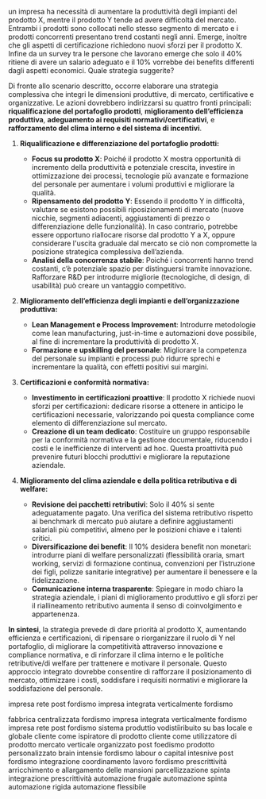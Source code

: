 un impresa ha necessità di aumentare la produttività degli impianti del prodotto X, mentre il prodotto Y tende ad avere difficoltà del mercato. Entrambi i prodotti sono collocati nello stesso segmento di mercato e i prodotti concorrenti presentano trend costanti negli anni. Emerge, inoltre che gli aspetti di certificazione richiedono nuovi sforzi per il prodotto X. Infine da un survey tra le persone che lavorano emerge che solo il 40% ritiene di avere un salario adeguato e il 10% vorrebbe dei benefits differenti dagli aspetti economici. Quale strategia suggerite?


Di fronte allo scenario descritto, occorre elaborare una strategia complessiva che integri le dimensioni produttive, di mercato, certificative e organizzative. Le azioni dovrebbero indirizzarsi su quattro fronti principali: **riqualificazione del portafoglio prodotti**, **miglioramento dell’efficienza produttiva**, **adeguamento ai requisiti normativi/certificativi**, e **rafforzamento del clima interno e del sistema di incentivi**.

1. **Riqualificazione e differenziazione del portafoglio prodotti:**
    
    - **Focus su prodotto X**: Poiché il prodotto X mostra opportunità di incremento della produttività e potenziale crescita, investire in ottimizzazione dei processi, tecnologie più avanzate e formazione del personale per aumentare i volumi produttivi e migliorare la qualità.
    - **Ripensamento del prodotto Y**: Essendo il prodotto Y in difficoltà, valutare se esistono possibili riposizionamenti di mercato (nuove nicchie, segmenti adiacenti, aggiustamenti di prezzo o differenziazione delle funzionalità). In caso contrario, potrebbe essere opportuno riallocare risorse dal prodotto Y a X, oppure considerare l'uscita graduale dal mercato se ciò non compromette la posizione strategica complessiva dell’azienda.
    - **Analisi della concorrenza stabile**: Poiché i concorrenti hanno trend costanti, c’è potenziale spazio per distinguersi tramite innovazione. Rafforzare R&D per introdurre migliorie (tecnologiche, di design, di usabilità) può creare un vantaggio competitivo.
2. **Miglioramento dell’efficienza degli impianti e dell’organizzazione produttiva:**
    
    - **Lean Management e Process Improvement**: Introdurre metodologie come lean manufacturing, just-in-time e automazioni dove possibile, al fine di incrementare la produttività di prodotto X.
    - **Formazione e upskilling del personale**: Migliorare la competenza del personale su impianti e processi può ridurre sprechi e incrementare la qualità, con effetti positivi sui margini.
3. **Certificazioni e conformità normativa:**
    
    - **Investimento in certificazioni proattive**: Il prodotto X richiede nuovi sforzi per certificazioni: dedicare risorse a ottenere in anticipo le certificazioni necessarie, valorizzando poi questa compliance come elemento di differenziazione sul mercato.
    - **Creazione di un team dedicato**: Costituire un gruppo responsabile per la conformità normativa e la gestione documentale, riducendo i costi e le inefficienze di interventi ad hoc. Questa proattività può prevenire futuri blocchi produttivi e migliorare la reputazione aziendale.
4. **Miglioramento del clima aziendale e della politica retributiva e di welfare:**
    
    - **Revisione dei pacchetti retributivi**: Solo il 40% si sente adeguatamente pagato. Una verifica del sistema retributivo rispetto ai benchmark di mercato può aiutare a definire aggiustamenti salariali più competitivi, almeno per le posizioni chiave e i talenti critici.
    - **Diversificazione dei benefit**: Il 10% desidera benefit non monetari: introdurre piani di welfare personalizzati (flessibilità oraria, smart working, servizi di formazione continua, convenzioni per l’istruzione dei figli, polizze sanitarie integrative) per aumentare il benessere e la fidelizzazione.
    - **Comunicazione interna trasparente**: Spiegare in modo chiaro la strategia aziendale, i piani di miglioramento produttivo e gli sforzi per il riallineamento retributivo aumenta il senso di coinvolgimento e appartenenza.

**In sintesi**, la strategia prevede di dare priorità al prodotto X, aumentando efficienza e certificazioni, di ripensare o riorganizzare il ruolo di Y nel portafoglio, di migliorare la competitività attraverso innovazione e compliance normativa, e di rinforzare il clima interno e le politiche retributive/di welfare per trattenere e motivare il personale. Questo approccio integrato dovrebbe consentire di rafforzare il posizionamento di mercato, ottimizzare i costi, soddisfare i requisiti normativi e migliorare la soddisfazione del personale.

impresa rete post fordismo
impresa integrata verticalmente fordismo

fabbrica centralizzata fordismo
impresa integrata verticalmente fordismo
impresa rete post fordismo sistema produttio
vodistiìribuito su bas locale e globale
cliente come ispiratore di prodotto
cliente come utilizzatore di prodotto
mercato verticale organizzato
post foedismo prodotto personalizzato 
brain intensie
fordismo labour o capital intesnive
post fordismo integrazione coordinamento lavoro
fordismo prescrittività
arricchimento e allargamento delle mansioni
parcellizzazione spinta
integrazione
prescrittività
automazione frugale
automazione spinta
automazione rigida
automazione flessibile
